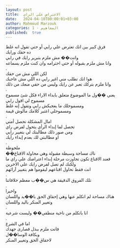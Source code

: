 ```yaml
---
layout: post
title:  الاعتراض علي الراي
date:   2024-04-10T00:00:01+03:00
author: Mahmoud Marzouk
categories: 1 - المفاهيم
published:  true
---
```

فرق كبير بين انك تعترض علي رايي أو حتي تقول انه غلط\
ده حقك ورايك\
وانت�� مش ملزم بتبرير رايك في رايي\
وانا مش ملزم بقبوله أو حتي احترامه وان كنت ملزم بسماعه\
.\
لكن اللي مش من حقك\
هوا انك تطلب مني اغير رايي ده اللي مش عاجبك\
وانا ملزم بتركك تعبر عن رايك وليس من حقي منعك من ذلك\
.\
يعني ��ول ما الموضوع متعلق بابداء الاراء فكل شئ مسموح\
مسموح لي اقول رايي\
ومسموحلك ما يعجبكش رايي وتقول إنه غلط\
ومسموحلي اعتبر كلامك مالوش قيمة\
.\
امال المشكلة تحصل أمتي\
تحصل لما إبداء الرأي يتحول لفرض راي\
ومن صور ذلك مطالبتك لي بتغيير رايي\
او مطالبتي لك بعدم إبداء رأيك\
.\
ملحوظة\
��ناك مساحة وسيطة مقبولة وهي محاولة الاقناع\
فعند الاقناع تكون تجاوزت مرحلة إبداء اعتراضك علي راي ما\
ولكنك لم تصل لفرض رايك علي الاخرين\
انت فقط تحاول اقناعهم ليقوموا هم بتغيير آرائهم\
.\
تلك الفروق الدقيقة هي س��ب معظم خلافاتنا\
.\
واخيرا\
هناك مساحة لم اتكلم عنها وهي إحقاق الحق با��يد واللسان\
وتغيير المنكر باليد واللسان\
.\
انا باتكلم من ناحية منطقي�� وليست شرعية\
.\
اما في الشرع\
فانت ملزم ببذل قصارى جهدك\
وبكافة الوسا��ل\
لاحقاق الحق وتغيير المنكر
